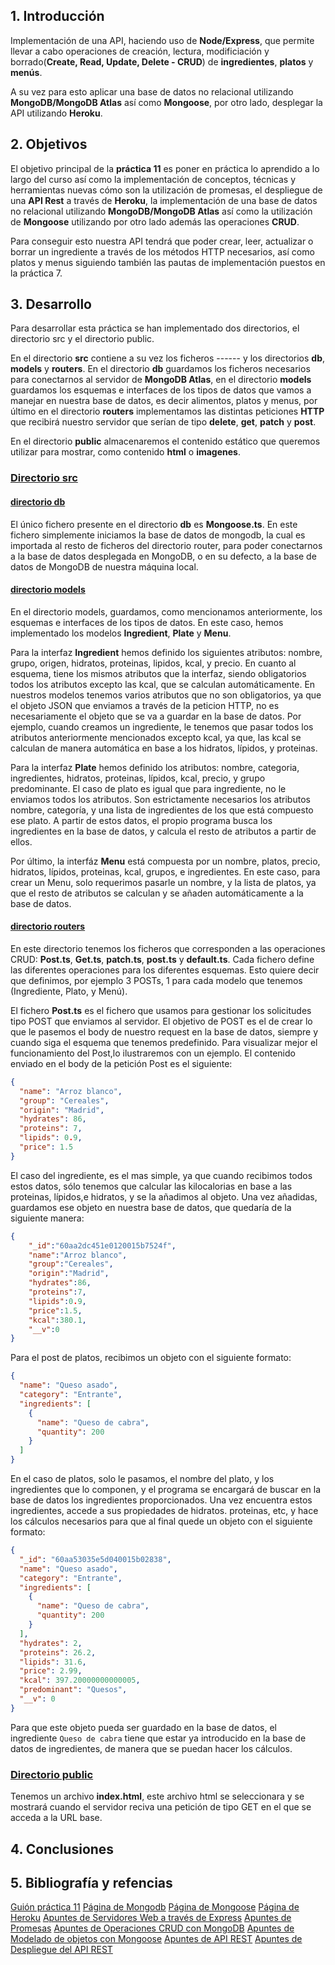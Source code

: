 ## 1. Introducción

Implementación de una API, haciendo uso de **Node/Express**, que permite llevar a cabo operaciones de creación, lectura, modificiación y borrado(**Create, Read, Update, Delete - CRUD**) de **ingredientes**, **platos** y **menús**. 

A su vez para esto aplicar una base de datos no relacional utilizando **MongoDB/MongoDB Atlas** así como **Mongoose**, por otro lado, desplegar la API utilizando **Heroku**.


## 2. Objetivos

El objetivo principal de la **práctica 11** es poner en práctica lo aprendido a lo largo del curso así como la implementación de conceptos, técnicas y herramientas nuevas cómo son la utilización de promesas, el despliegue de una **API Rest** a través de **Heroku**, la implementación de una base de datos no relacional utilizando **MongoDB/MongoDB Atlas** así como la utilización de **Mongoose** utilizando por otro lado además las operaciones **CRUD**.

Para conseguir esto nuestra API tendrá que poder crear, leer, actualizar o borrar un ingrediente a través de los métodos HTTP necesarios, así como platos y menus siguiendo también las pautas de implementación puestos en la práctica 7.

## 3. Desarrollo

Para desarrollar esta práctica se han implementado dos directorios, el directorio src y el directorio public.

En el directorio **src** contiene a su vez los ficheros ------ y los directorios **db**, **models** y **routers**. En el directorio **db** guardamos los ficheros necesarios para conectarnos al servidor de **MongoDB Atlas**, en el directorio **models** guardamos los esquemas e interfaces de los tipos de datos que vamos a manejar en nuestra base de datos, es decir alimentos, platos y menus, por último en el directorio **routers** implementamos las distintas peticiones **HTTP** que recibirá nuestro servidor que serían de tipo **delete**, **get**, **patch** y **post**.

En el directorio **public** almacenaremos el contenido estático que queremos utilizar para mostrar, como contenido **html** o **imagenes**.

### [Directorio src](../src)

#### [directorio db](../src/db)

El único fichero presente en el directorio **db** es **Mongoose.ts**. En este fichero simplemente iniciamos la base de datos de mongodb, la cual es importada al resto de ficheros del directorio router, para poder conectarnos a la base de datos desplegada en MongoDB, o en su defecto, a la base de datos de MongoDB de nuestra máquina local. 

#### [directorio models](../src/models)

En el directorio models, guardamos, como mencionamos anteriormente, los esquemas e interfaces de los tipos de datos. En este caso, hemos implementado los modelos **Ingredient**, **Plate** y **Menu**. 

Para la interfaz **Ingredient** hemos definido los siguientes atributos: nombre, grupo, origen, hidratos, proteinas, lipidos, kcal, y precio. En cuanto al esquema, tiene los mismos atributos que la interfaz, siendo obligatorios todos los atributos excepto las kcal, que se calculan automáticamente. 
En nuestros modelos tenemos varios atributos que no son obligatorios, ya que el objeto JSON que enviamos a través de la peticion HTTP, no es necesariamente el objeto que se va a guardar en la base de datos. Por ejemplo, cuando creamos un ingrediente, le tenemos que pasar todos los atributos anteriormente mencionados excepto kcal, ya que, las kcal se calculan de manera automática en base a los hidratos, lípidos, y proteinas. 

Para la interfaz **Plate** hemos definido los atributos: nombre, categoria, ingredientes, hidratos, proteinas, lípidos, kcal, precio, y grupo predominante. 
El caso de plato es igual que para ingrediente, no le enviamos todos los atributos. Son estrictamente necesarios los atributos nombre, categoría, y una lista de ingredientes de los que está compuesto ese plato. A partir de estos datos, el propio programa busca los ingredientes en la base de datos, y calcula el resto de atributos a partir de ellos.

Por último, la interfáz **Menu** está compuesta por un nombre, platos, precio, hidratos, lípidos, proteinas, kcal, grupos, e ingredientes. En este caso, para crear un Menu, solo requerimos pasarle un nombre, y la lista de platos, ya que el resto de atributos se calculan y se añaden automáticamente a la base de datos. 

#### [directorio routers](../src/routers)

En este directorio tenemos los ficheros que corresponden a las operaciones CRUD: **Post.ts**, **Get.ts**, **patch.ts**, **post.ts** y **default.ts**. Cada fichero define las diferentes operaciones para los diferentes esquemas. Esto quiere decir que definimos, por ejemplo 3 POSTs, 1 para cada modelo que tenemos (Ingrediente, Plato, y Menú).

El fichero **Post.ts** es el fichero que usamos para gestionar los solicitudes tipo POST que enviamos al servidor. El objetivo de POST es el de crear lo que le pasemos el body de nuestro request en la base de datos, siempre y cuando siga el esquema que tenemos predefinido. Para visualizar mejor el funcionamiento del Post,lo ilustraremos con un ejemplo. El contenido enviado en el body de la petición Post es el siguiente: 
```json
{
  "name": "Arroz blanco",
  "group": "Cereales",
  "origin": "Madrid",
  "hydrates": 86,
  "proteins": 7,
  "lipids": 0.9,
  "price": 1.5
}
```
El caso del ingrediente, es el mas simple, ya que cuando recibimos todos estos datos, sólo tenemos que calcular las kilocalorias en base a las proteinas, lípidos,e hidratos, y se la añadimos al objeto. Una vez añadidas, guardamos ese objeto en nuestra base de datos, que quedaría de la siguiente manera:
```json
{
    "_id":"60aa2dc451e0120015b7524f",
    "name":"Arroz blanco",
    "group":"Cereales",
    "origin":"Madrid",
    "hydrates":86,
    "proteins":7,
    "lipids":0.9,
    "price":1.5,
    "kcal":380.1,
    "__v":0
}
```

Para el post de platos, recibimos un objeto con el siguiente formato:
```json
{
  "name": "Queso asado",
  "category": "Entrante",
  "ingredients": [
    {
      "name": "Queso de cabra",
      "quantity": 200
    }
  ]
}
```
En el caso de platos, solo le pasamos, el nombre del plato, y los ingredientes que lo componen, y el programa se encargará de buscar en la base de datos los ingredientes proporcionados. Una vez encuentra estos ingredientes, accede a sus propiedades de hidratos. proteinas, etc, y hace los cálculos necesarios para que al final quede un objeto con el siguiente formato:
```json
{
  "_id": "60aa53035e5d040015b02838",
  "name": "Queso asado",
  "category": "Entrante",
  "ingredients": [
    {
      "name": "Queso de cabra",
      "quantity": 200
    }
  ],
  "hydrates": 2,
  "proteins": 26.2,
  "lipids": 31.6,
  "price": 2.99,
  "kcal": 397.20000000000005,
  "predominant": "Quesos",
  "__v": 0
}
```
Para que este objeto pueda ser guardado en la base de datos, el ingrediente `Queso de cabra` tiene que estar ya introducido en la base de datos de ingredientes, de manera que se puedan hacer los cálculos.



### [Directorio public](../public)

Tenemos un archivo **index.html**, este archivo html se seleccionara y se mostrará cuando el servidor reciva una petición de tipo GET en el que se acceda a la URL base.

## 4. Conclusiones



## 5. Bibliografía y refencias

[Guión práctica 11](https://ull-esit-inf-dsi-2021.github.io/prct11-menu-api/)
[Página de Mongodb](https://www.mongodb.com/es)
[Página de Mongoose](https://mongoosejs.com/)
[Página de Heroku](https://www.heroku.com/)
[Apuntes de Servidores Web a través de Express](https://ull-esit-inf-dsi-2021.github.io/nodejs-theory/nodejs-express.html)
[Apuntes de Promesas](https://ull-esit-inf-dsi-2021.github.io/nodejs-theory/nodejs-promises.html)
[Apuntes de Operaciones CRUD con MongoDB](https://ull-esit-inf-dsi-2021.github.io/nodejs-theory/nodejs-mongodb.html)
[Apuntes de Modelado de objetos con Mongoose](https://ull-esit-inf-dsi-2021.github.io/nodejs-theory/nodejs-mongoose.html)
[Apuntes de API REST](https://ull-esit-inf-dsi-2021.github.io/nodejs-theory/nodejs-rest-api.html)
[Apuntes de Despliegue del API REST](https://ull-esit-inf-dsi-2021.github.io/nodejs-theory/nodejs-deployment.html)